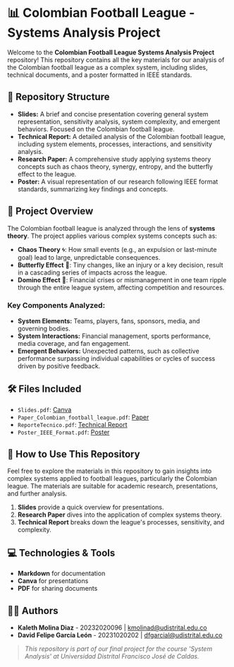 # 📊 Colombian Football League - Systems Analysis Project

Welcome to the **Colombian Football League Systems Analysis Project** repository! This repository contains all the key materials for our analysis of the Colombian football league as a complex system, including slides, technical documents, and a poster formatted in IEEE standards. 

## 📁 Repository Structure

- **Slides:** A brief and concise presentation covering general system representation, sensitivity analysis, system complexity, and emergent behaviors. Focused on the Colombian football league.
- **Technical Report:** A detailed analysis of the Colombian football league, including system elements, processes, interactions, and sensitivity analysis.
- **Research Paper:** A comprehensive study applying systems theory concepts such as chaos theory, synergy, entropy, and the butterfly effect to the league.
- **Poster:** A visual representation of our research following IEEE format standards, summarizing key findings and concepts.

## 📑 Project Overview

The Colombian football league is analyzed through the lens of **systems theory**. The project applies various complex systems concepts such as:

- **Chaos Theory** 🌀: How small events (e.g., an expulsion or last-minute goal) lead to large, unpredictable consequences.
- **Butterfly Effect** 🦋: Tiny changes, like an injury or a key decision, result in a cascading series of impacts across the league.
- **Domino Effect** 🎲: Financial crises or mismanagement in one team ripple through the entire league system, affecting competition and resources.

### Key Components Analyzed:
- **System Elements:** Teams, players, fans, sponsors, media, and governing bodies.
- **System Interactions:** Financial management, sports performance, media coverage, and fan engagement.
- **Emergent Behaviors:** Unexpected patterns, such as collective performance surpassing individual capabilities or cycles of success driven by positive feedback.

## 🛠 Files Included

- `Slides.pdf`: [Canva](https://www.canva.com/design/DAGSptwN2iI/qMCoVzYmWcgG_Om-18qkhA/edit?utm_content=DAGSptwN2iI&utm_campaign=designshare&utm_medium=link2&utm_source=sharebutton)
- `Paper_Colombian_football_league.pdf`: [Paper](https://github.com/davidfgl/Complex-Systems-in-the-Colombian-Football-League/blob/main/Paper.pdf)
- `ReporteTecnico.pdf`: [Technical Report](https://github.com/davidfgl/Complex-Systems-in-the-Colombian-Football-League/blob/main/TechnicalReport.pdf)
- `Poster_IEEE_Format.pdf`: [Poster]()

## 🧠 How to Use This Repository

Feel free to explore the materials in this repository to gain insights into complex systems applied to football leagues, particularly the Colombian league. The materials are suitable for academic research, presentations, and further analysis.

1. **Slides** provide a quick overview for presentations.
2. **Research Paper** dives into the application of complex systems theory.
3. **Technical Report** breaks down the league's processes, sensitivity, and complexity.

## 💻 Technologies & Tools

- **Markdown** for documentation
- **Canva** for presentations
- **PDF** for sharing documents

## 👨‍💻 Authors

- **Kaleth Molina Diaz** - 20232020096 | kmolinad@udistrital.edu.co
- **David Felipe García León** - 20231020202 | dfgarcial@udistrital.edu.co


> *This repository is part of our final project for the course 'System Analysis' at Universidad Distrital Francisco José de Caldas.* 
